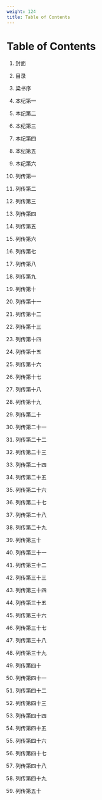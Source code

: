 ```yaml
---
weight: 124
title: Table of Contents
---
```


# Table of Contents

1. <span id="Table_of_Contents-1"></span>
封面

2. <span id="Table_of_Contents-2"></span>
目录

3. <span id="Table_of_Contents-3"></span>
梁书序

4. <span id="Table_of_Contents-4"></span>
本纪第一

5. <span id="Table_of_Contents-5"></span>
本纪第二

6. <span id="Table_of_Contents-6"></span>
本纪第三

7. <span id="Table_of_Contents-7"></span>
本纪第四

8. <span id="Table_of_Contents-8"></span>
本纪第五

9. <span id="Table_of_Contents-9"></span>
本纪第六

10. <span id="Table_of_Contents-10"></span>
列传第一

11. <span id="Table_of_Contents-11"></span>
列传第二

12. <span id="Table_of_Contents-12"></span>
列传第三

13. <span id="Table_of_Contents-13"></span>
列传第四

14. <span id="Table_of_Contents-14"></span>
列传第五

15. <span id="Table_of_Contents-15"></span>
列传第六

16. <span id="Table_of_Contents-16"></span>
列传第七

17. <span id="Table_of_Contents-17"></span>
列传第八

18. <span id="Table_of_Contents-18"></span>
列传第九

19. <span id="Table_of_Contents-19"></span>
列传第十

20. <span id="Table_of_Contents-20"></span>
列传第十一

21. <span id="Table_of_Contents-21"></span>
列传第十二

22. <span id="Table_of_Contents-22"></span>
列传第十三

23. <span id="Table_of_Contents-23"></span>
列传第十四

24. <span id="Table_of_Contents-24"></span>
列传第十五

25. <span id="Table_of_Contents-25"></span>
列传第十六

26. <span id="Table_of_Contents-26"></span>
列传第十七

27. <span id="Table_of_Contents-27"></span>
列传第十八

28. <span id="Table_of_Contents-28"></span>
列传第十九

29. <span id="Table_of_Contents-29"></span>
列传第二十

30. <span id="Table_of_Contents-30"></span>
列传第二十一

31. <span id="Table_of_Contents-31"></span>
列传第二十二

32. <span id="Table_of_Contents-32"></span>
列传第二十三

33. <span id="Table_of_Contents-33"></span>
列传第二十四

34. <span id="Table_of_Contents-34"></span>
列传第二十五

35. <span id="Table_of_Contents-35"></span>
列传第二十六

36. <span id="Table_of_Contents-36"></span>
列传第二十七

37. <span id="Table_of_Contents-37"></span>
列传第二十八

38. <span id="Table_of_Contents-38"></span>
列传第二十九

39. <span id="Table_of_Contents-39"></span>
列传第三十

40. <span id="Table_of_Contents-40"></span>
列传第三十一

41. <span id="Table_of_Contents-41"></span>
列传第三十二

42. <span id="Table_of_Contents-42"></span>
列传第三十三

43. <span id="Table_of_Contents-43"></span>
列传第三十四

44. <span id="Table_of_Contents-44"></span>
列传第三十五

45. <span id="Table_of_Contents-45"></span>
列传第三十六

46. <span id="Table_of_Contents-46"></span>
列传第三十七

47. <span id="Table_of_Contents-47"></span>
列传第三十八

48. <span id="Table_of_Contents-48"></span>
列传第三十九

49. <span id="Table_of_Contents-49"></span>
列传第四十

50. <span id="Table_of_Contents-50"></span>
列传第四十一

51. <span id="Table_of_Contents-51"></span>
列传第四十二

52. <span id="Table_of_Contents-52"></span>
列传第四十三

53. <span id="Table_of_Contents-53"></span>
列传第四十四

54. <span id="Table_of_Contents-54"></span>
列传第四十五

55. <span id="Table_of_Contents-55"></span>
列传第四十六

56. <span id="Table_of_Contents-56"></span>
列传第四十七

57. <span id="Table_of_Contents-57"></span>
列传第四十八

58. <span id="Table_of_Contents-58"></span>
列传第四十九

59. <span id="Table_of_Contents-59"></span>
列传第五十